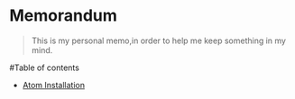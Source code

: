Memorandum
================

> This is my personal memo,in order to help me keep something in my mind.

#Table of contents

- [Atom Installation](#demo)

<!-- # Demo

![Animated demo](https://github.com/aquint/ion-alpha-scroll/raw/master/demo.gif) -->
